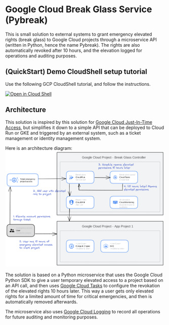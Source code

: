 # Google Cloud Break Glass Service (Pybreak)

This is small solution to external systems to grant emergency elevated rights (break glass) to Google Cloud projects through a microservice API (written in Python, hence the name Pybreak). The rights are also automatically revoked after 10 hours, and the elevation logged for operations and auditing purposes.

## (QuickStart) Demo CloudShell setup tutorial

Use the following GCP CloudShell tutorial, and follow the instructions.

[![Open in Cloud Shell](https://gstatic.com/cloudssh/images/open-btn.png)](https://ssh.cloud.google.com/cloudshell/open?cloudshell_git_repo=https://github.com/GoogleCloudPlatform/apigee-anthos-service-mesh-demo&cloudshell_git_branch=main&cloudshell_workspace=.&cloudshell_tutorial=docs/cloudshell-tutorial.md)

## Architecture

This solution is inspired by this solution for [Google Cloud Just-In-Time Access](https://cloud.google.com/architecture/manage-just-in-time-privileged-access-to-project), but simplifies it down to a simple API that can be deployed to Cloud Run or GKE and triggered by an external system, such as a ticket management or identity management system.

Here is an architecture diagram:
![pybreak architecture](./docs/breakglass-arch.png)

The solution is based on a Python microservice that uses the Google Cloud Python SDK to give a user temporary elevated access to a project based on an API call, and then uses [Google Cloud Tasks](https://cloud.google.com/tasks) to configure the revokation of the elevated rights 10 hours later. This way a user gets only elevated rights for a limited amount of time for critical emergencies, and then is automatically removed afterwards.

The microservice also uses [Google Cloud Logging](https://cloud.google.com/logging) to record all operations for future auditing and monitoring purposes.